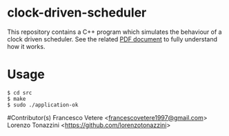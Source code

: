 # clock-driven-scheduler
This repository contains a C++ program which simulates the behaviour of a clock driven scheduler.
See the related [PDF document](https://github.com/francescovetere/clock-driven-scheduler/edit/master/clock-driven-scheduler.pdf) to fully understand how it works.

# Usage
```
$ cd src
$ make
$ sudo ./application-ok
```

#Contributor(s)
Francesco Vetere <<francescovetere1997@gmail.com>>
Lorenzo Tonazzini <<https://github.com/lorenzotonazzini>>

